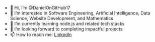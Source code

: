 - 👋 Hi, I’m @DanielOnGitHub17
- 👀 I’m interested in Software Engineering, Artificial Intelligence, Data Science, Website Development, and Mathematics
- 🌱 I’m currently learning node.js and related tech stacks
- 💞️ I’m looking forward to completing impactful projects
- 📫 How to reach me: [LinkedIn](https://www.linkedin.com/in/enesidaniel/)

<!---
DanielOnGitHub17/DanielOnGitHub17 is a ✨ special ✨ repository because its `README.md` (this file) appears on your GitHub profile.
You can click the Preview link to take a look at your changes.
--->
